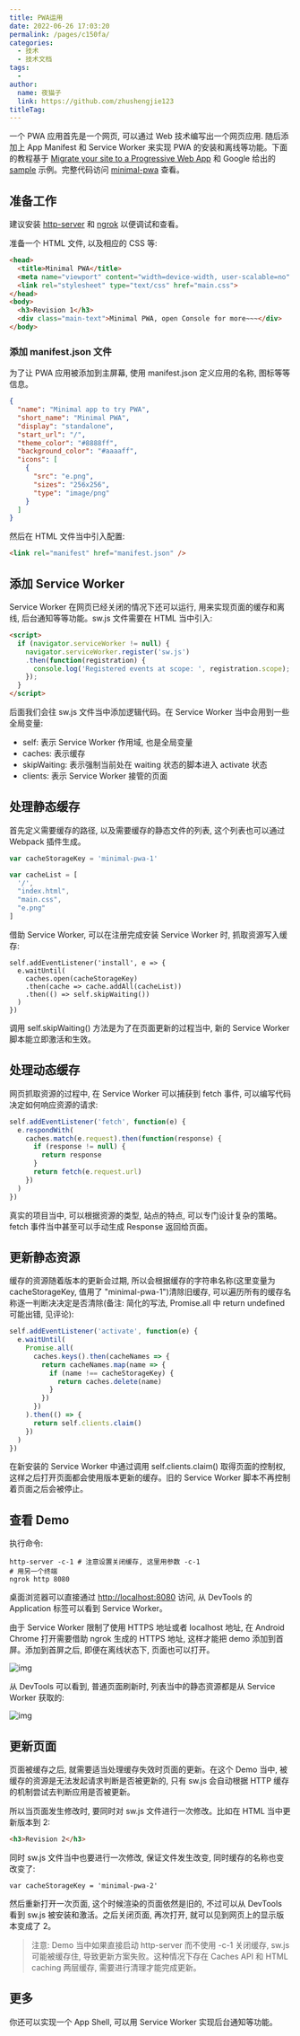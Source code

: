 ```yaml
---
title: PWA运用
date: 2022-06-26 17:03:20
permalink: /pages/c150fa/
categories:
  - 技术
  - 技术文档
tags:
  - 
author: 
  name: 夜猫子
  link: https://github.com/zhushengjie123
titleTag: 
---
```

一个 PWA 应用首先是一个网页, 可以通过 Web 技术编写出一个网页应用. 随后添加上 App Manifest 和 Service Worker 来实现 PWA 的安装和离线等功能。下面的教程基于 [Migrate your site to a Progressive Web App](https://link.zhihu.com/?target=https%3A//codelabs.developers.google.com/codelabs/migrate-to-progressive-web-apps/index.html%3F%230) 和 Google 给出的 [sample](https://link.zhihu.com/?target=https%3A//github.com/GoogleChrome/samples/tree/gh-pages/service-worker/basic) 示例。完整代码访问 [minimal-pwa](https://link.zhihu.com/?target=https%3A//github.com/yong-chen04/minimal-pwa) 查看。



## 准备工作

建议安装 [http-server](https://link.zhihu.com/?target=https%3A//www.npmjs.com/package/http-server) 和 [ngrok](https://link.zhihu.com/?target=https%3A//ngrok.com/) 以便调试和查看。



准备一个 HTML 文件, 以及相应的 CSS 等:

```html
<head>
  <title>Minimal PWA</title>
  <meta name="viewport" content="width=device-width, user-scalable=no" />
  <link rel="stylesheet" type="text/css" href="main.css">
</head>
<body>
  <h3>Revision 1</h3>
  <div class="main-text">Minimal PWA, open Console for more~~~</div>
</body>
```

### 添加 manifest.json 文件

为了让 PWA 应用被添加到主屏幕, 使用 manifest.json 定义应用的名称, 图标等等信息。



```json
{
  "name": "Minimal app to try PWA",
  "short_name": "Minimal PWA",
  "display": "standalone",
  "start_url": "/",
  "theme_color": "#8888ff",
  "background_color": "#aaaaff",
  "icons": [
    {
      "src": "e.png",
      "sizes": "256x256",
      "type": "image/png"
    }
  ]
}
```

然后在 HTML 文件当中引入配置:

```html
<link rel="manifest" href="manifest.json" />
```

## 添加 Service Worker

Service Worker 在网页已经关闭的情况下还可以运行, 用来实现页面的缓存和离线, 后台通知等等功能。sw.js 文件需要在 HTML 当中引入:



```html
<script>
  if (navigator.serviceWorker != null) {
    navigator.serviceWorker.register('sw.js')
    .then(function(registration) {
      console.log('Registered events at scope: ', registration.scope);
    });
  }
</script>
```

后面我们会往 sw.js 文件当中添加逻辑代码。在 Service Worker 当中会用到一些全局变量:



- self: 表示 Service Worker 作用域, 也是全局变量
- caches: 表示缓存
- skipWaiting: 表示强制当前处在 waiting 状态的脚本进入 activate 状态
- clients: 表示 Service Worker 接管的页面

## 处理静态缓存

首先定义需要缓存的路径, 以及需要缓存的静态文件的列表, 这个列表也可以通过 Webpack 插件生成。

```js
var cacheStorageKey = 'minimal-pwa-1'

var cacheList = [
  '/',
  "index.html",
  "main.css",
  "e.png"
]
```

借助 Service Worker, 可以在注册完成安装 Service Worker 时, 抓取资源写入缓存:

```text
self.addEventListener('install', e => {
  e.waitUntil(
    caches.open(cacheStorageKey)
    .then(cache => cache.addAll(cacheList))
    .then(() => self.skipWaiting())
  )
})
```

调用 self.skipWaiting() 方法是为了在页面更新的过程当中, 新的 Service Worker 脚本能立即激活和生效。

## 处理动态缓存

网页抓取资源的过程中, 在 Service Worker 可以捕获到 fetch 事件, 可以编写代码决定如何响应资源的请求:

```js
self.addEventListener('fetch', function(e) {
  e.respondWith(
    caches.match(e.request).then(function(response) {
      if (response != null) {
        return response
      }
      return fetch(e.request.url)
    })
  )
})
```

真实的项目当中, 可以根据资源的类型, 站点的特点, 可以专门设计复杂的策略。fetch 事件当中甚至可以手动生成 Response 返回给页面。





## 更新静态资源

缓存的资源随着版本的更新会过期, 所以会根据缓存的字符串名称(这里变量为 cacheStorageKey, 值用了 "minimal-pwa-1")清除旧缓存, 可以遍历所有的缓存名称逐一判断决决定是否清除(备注: 简化的写法, Promise.all 中 return undefined 可能出错, 见评论):

```js
self.addEventListener('activate', function(e) {
  e.waitUntil(
    Promise.all(
      caches.keys().then(cacheNames => {
        return cacheNames.map(name => {
          if (name !== cacheStorageKey) {
            return caches.delete(name)
          }
        })
      })
    ).then(() => {
      return self.clients.claim()
    })
  )
})
```



在新安装的 Service Worker 中通过调用 self.clients.claim() 取得页面的控制权, 这样之后打开页面都会使用版本更新的缓存。旧的 Service Worker 脚本不再控制着页面之后会被停止。



## 查看 Demo

执行命令:

```text
http-server -c-1 # 注意设置关闭缓存, 这里用参数 -c-1
# 用另一个终端
ngrok http 8080
```

桌面浏览器可以直接通过 [http://localhost:8080](https://link.zhihu.com/?target=http%3A//localhost%3A8080) 访问, 从 DevTools 的 Application 标签可以看到 Service Worker。



由于 Service Worker 限制了使用 HTTPS 地址或者 localhost 地址, 在 Android Chrome 打开需要借助 ngrok 生成的 HTTPS 地址, 这样才能把 demo 添加到首屏。添加到首屏之后, 即便在离线状态下, 页面也可以打开。

![img](https://https://gitee.com/zhushengjie123/pic-imgs/blob/master/imgs/202206200006173.png)

从 DevTools 可以看到, 普通页面刷新时, 列表当中的静态资源都是从 Service Worker 获取的:

![img](https://gitee.com/zhushengjie123/pic-imgs/raw/master/imgs/202206200014622.png)

## 更新页面

页面被缓存之后, 就需要适当处理缓存失效时页面的更新。在这个 Demo 当中, 被缓存的资源是无法发起请求判断是否被更新的, 只有 sw.js 会自动根据 HTTP 缓存的机制尝试去判断应用是否被更新。

所以当页面发生修改时, 要同时对 sw.js 文件进行一次修改。比如在 HTML 当中更新版本到 2:





```html
<h3>Revision 2</h3>
```

同时 sw.js 文件当中也要进行一次修改, 保证文件发生改变, 同时缓存的名称也变改变了:

```abap
var cacheStorageKey = 'minimal-pwa-2'
```

然后重新打开一次页面, 这个时候渲染的页面依然是旧的, 不过可以从 DevTools 看到 sw.js 被安装和激活。之后关闭页面, 再次打开, 就可以见到网页上的显示版本变成了 2。





> 注意: Demo 当中如果直接启动 http-server 而不使用 -c-1 关闭缓存, sw.js 可能被缓存住, 导致更新方案失败。这种情况下存在 Caches API 和 HTML caching 两层缓存, 需要进行清理才能完成更新。

## 更多

你还可以实现一个 App Shell, 可以用 Service Worker 实现后台通知等功能。